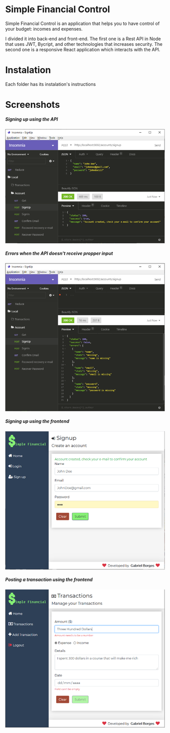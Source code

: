 # Simple Financial Control #
Simple Financial Control is an application that helps you to have control of your budget: incomes and expenses.

I divided it into back-end and front-end. The first one is a Rest API in Node that uses JWT, Bycript, and other technologies that increases security. The second one is a responsive React application which interacts with the API.

# Instalation #
Each folder has its instalation's instructions
# Screenshots #

##### Signing up using the API #####
![api-signup](/screenshots/api-signup.png)

##### Errors when the API doesn't receive propper input #####
![api-signup-error](/screenshots/api-signup-error.png)


##### Signing up using the frontend #####
![frontend-signup](/screenshots/frontend-signup.png)


##### Posting a transaction using the frontend #####
![frontend-transaction-post](/screenshots/frontend-transactions-post.png)
